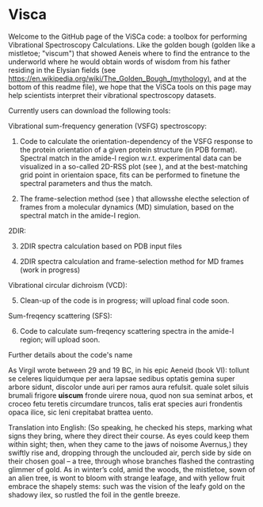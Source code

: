 # Visca
Welcome to the GitHub page of the ViSCa code: a toolbox for performing Vibrational Spectroscopy Calculations. Like the golden bough (golden like a mistletoe; "viscum") that showed Aeneis where to find the entrance to the underworld where he would obtain words of wisdom from his father residing in the Elysian fields (see https://en.wikipedia.org/wiki/The_Golden_Bough_(mythology), and at the bottom of this readme file), we hope that the ViSCa tools on this page may help scientists interpret their vibrational spectroscopy datasets. 



Currently users can download the following tools:

Vibrational sum-frequency generation (VSFG) spectroscopy:

1. Code to calculate the orientation-dependency of the VSFG response to the protein orientation of a given protein structure (in PDB format). Spectral match in the amide-I region w.r.t. experimental data can be visualized in a so-called 2D-RSS plot (see ), and at the best-matching grid point in orientaion space, fits can be performed to finetune the spectral parameters and thus the match.

2. The frame-selection method (see ) that allowsshe electhe selection of frames from a molecular dynamics (MD) simulation, based on the spectral match in the amide-I region.


2DIR:

3. 2DIR spectra calculation based on PDB input files

4. 2DIR spectra calculation and frame-selection method for MD frames (work in progress)


Vibrational circular dichroism (VCD):

5. Clean-up of the code is in progress; will upload final code soon.

Sum-freqency scattering (SFS):

6. Code to calculate sum-freqency scattering spectra in the amide-I region; will upload soon.



Further details about the code's name

As Virgil wrote between 29 and 19 BC, in his epic Aeneid (book VI):
tollunt se celeres liquidumque per aera lapsae
sedibus optatis gemina super arbore sidunt,
discolor unde auri per ramos aura refulsit.
quale solet siluis brumali frigore **uiscum**
fronde uirere noua, quod non sua seminat arbos,
et croceo fetu teretis circumdare truncos,
talis erat species auri frondentis opaca
ilice, sic leni crepitabat brattea uento.

Translation into English:
(So speaking, he checked his steps, marking what signs they bring, where they direct their course. As eyes could keep them within sight; then, when they came to the jaws of noisome Avernus,) 
they swiftly rise and, dropping through the unclouded air, perch side by side on their chosen goal – a tree, through whose branches flashed the contrasting glimmer of gold. As in winter’s cold, amid the woods, the mistletoe, sown of an alien tree, is wont to bloom with strange leafage, and with yellow fruit embrace the shapely stems: such was the vision of the leafy gold on the shadowy ilex, so rustled the foil in the gentle breeze.
